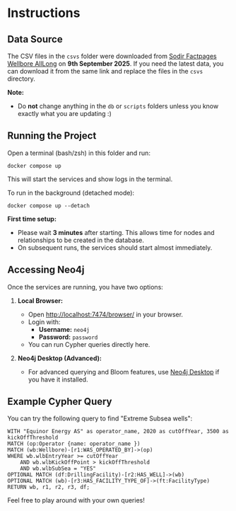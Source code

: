 # Instructions

## Data Source

The CSV files in the `csvs` folder were downloaded from [Sodir Factpages Wellbore AllLong](https://factpages.sodir.no/en/wellbore/TableView/AllLong) on **9th September 2025**. If you need the latest data, you can download it from the same link and replace the files in the `csvs` directory.

**Note:**

- Do **not** change anything in the `db` or `scripts` folders unless you know exactly what you are updating :)

## Running the Project

Open a terminal (bash/zsh) in this folder and run:

```
docker compose up
```

This will start the services and show logs in the terminal.

To run in the background (detached mode):

```
docker compose up --detach
```

**First time setup:**

- Please wait **3 minutes** after starting. This allows time for nodes and relationships to be created in the database.
- On subsequent runs, the services should start almost immediately.

## Accessing Neo4j

Once the services are running, you have two options:

1. **Local Browser:**

   - Open [http://localhost:7474/browser/](http://localhost:7474/browser/) in your browser.
   - Login with:
     - **Username:** `neo4j`
     - **Password:** `password`
   - You can run Cypher queries directly here.

2. **Neo4j Desktop (Advanced):**
   - For advanced querying and Bloom features, use [Neo4j Desktop](https://neo4j.com/docs/desktop/current/operations/connections/) if you have it installed.

## Example Cypher Query

You can try the following query to find "Extreme Subsea wells":

```
WITH "Equinor Energy AS" as operator_name, 2020 as cutOffYear, 3500 as kickOffThreshold
MATCH (op:Operator {name: operator_name })
MATCH (wb:Wellbore)-[r1:WAS_OPERATED_BY]->(op)
WHERE wb.wlbEntryYear >= cutOffYear
	AND wb.wlbKickOffPoint > kickOffThreshold
	AND wb.wlbSubSea = "YES"
OPTIONAL MATCH (df:DrillingFacility)-[r2:HAS_WELL]->(wb)
OPTIONAL MATCH (wb)-[r3:HAS_FACILITY_TYPE_OF]->(ft:FacilityType)
RETURN wb, r1, r2, r3, df;
```

Feel free to play around with your own queries!
